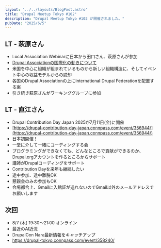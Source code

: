 ```yaml
---
layout: "../../layouts/BlogPost.astro"
title: "Drupal Meetup Tokyo #102"
description: "Drupal Meetup Tokyo #102 が開催されました。"
pubDate: "2025/6/5"
---
```


## LT \- 萩原さん

* Local Association Webinarに日本から田口さん、萩原さんが参加  
* [Drupal Associationの国際化の動きについて](https://docs.google.com/presentation/d/1W-e3EqFS6hWTMX-BfoFKJdRYVsWFquGG_4GNS5paeew/edit?slide=id.p#slide=id.p)  
* 米国を中心に組織が組まれているものから新しい組織構造に、そしてイベント中心の収益モデルからの脱却  
* 各国のDrupal Associationの上にInternational Drupal Federationを配置する案  
* 引き続き萩原さんがワーキンググループに参加

## LT \- 直江さん

* Drupal Contribution Day Japan 2025が7月11日(金)に開催  
* [https://drupal-contribution-day-japan.connpass.com/event/356944/](https://drupal-contribution-day-japan.connpass.com/event/356944/)  
* 日本初開催！  
* 一堂に介して一緒にコーディングする会  
* プログラミングができなくても、どんなところで貢献ができるのか、Drupal.orgアカウントを作るところからサポート  
* 講師がDrupalコーディングをサポート  
* Contribution Dayを来年も継続したい  
* 途中参加、途中離脱OK  
* 懇親会のみの参加もOK  
* 会場都合上、Gmailに入館証が送れないのでGmail以外のメールアドレスでお願いします

## **次回**

* 8/7 (木) 19:30〜21:00 オンライン
* 最近のAI近況
* DrupalCon Nara最新情報をキャッチアップ
* https://drupal-tokyo.connpass.com/event/358240/
